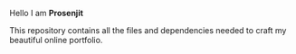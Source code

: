 Hello I am **Prosenjit**

This repository contains all the files and dependencies needed to craft my beautiful online portfolio.
